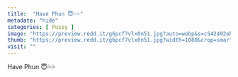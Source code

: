 ```yaml
---
title:  "Have Phun 😇💦💦"
metadate: "hide"
categories: [ Pussy ]
image: "https://preview.redd.it/g6pcf7vlx0n51.jpg?auto=webp&s=c542402eb5453dfb5a85681914c44e37f2fd7f66"
thumb: "https://preview.redd.it/g6pcf7vlx0n51.jpg?width=1080&crop=smart&auto=webp&s=451700558dd3ff2d01b69f098bafa537f2c71b65"
visit: ""
---
```

Have Phun 😇💦💦
